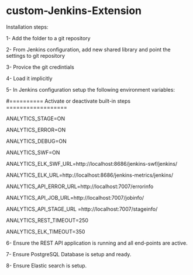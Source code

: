 # custom-Jenkins-Extension

Installation steps:

1- Add the folder to a git repository

2- From Jenkins configuration, add new shared library and point the settings to git repository

3- Provice the git credintials

4- Load it implicitly

5- In Jenkins configuration setup the following environment variables:


#========== Activate or deactivate built-in steps ==================

ANALYTICS_STAGE=ON

ANALYTICS_ERROR=ON

ANALYTICS_DEBUG=ON

ANALYTICS_SWF=ON

ANALYTICS_ELK_SWF_URL=http://localhost:8686/jenkins-swf/jenkins/

ANALYTICS_ELK_URL=http://localhost:8686/jenkins-metrics/jenkins/

ANALYTICS_API_ERROR_URL=http://localhost:7007/errorinfo

ANALYTICS_API_JOB_URL=http://localhost:7007/jobinfo/

ANALYTICS_API_STAGE_URL =http://localhost:7007/stageinfo/

ANALYTICS_REST_TIMEOUT=250

ANALYTICS_ELK_TIMEOUT=350


6- Ensure the REST API application is running and all end-points are active.

7- Ensure PostgreSQL Database is setup and ready.

8- Ensure Elastic search is setup.

